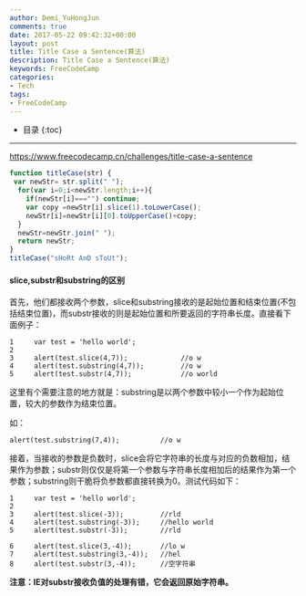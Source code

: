 ```yaml
---
author: Demi_YuHongJun
comments: true
date: 2017-05-22 09:42:32+00:00
layout: post
title: Title Case a Sentence(算法)
description: Title Case a Sentence(算法)
keywords: FreeCodeCamp
categories:
- Tech
tags:
- FreeCodeCamp
---
```

* 目录
{:toc}
---

https://www.freecodecamp.cn/challenges/title-case-a-sentence


```javascript
function titleCase(str) {
 var newStr= str.split(" ");
  for(var i=0;i<newStr.length;i++){
    if(newStr[i]==="") continue;
    var copy =newStr[i].slice(1).toLowerCase();
    newStr[i]=newStr[i][0].toUpperCase()+copy;
  }
  newStr=newStr.join(" ");
  return newStr;
}
titleCase("sHoRt AnD sToUt");
```




#### slice,substr和substring的区别

首先，他们都接收两个参数，slice和substring接收的是起始位置和结束位置(不包括结束位置)，而substr接收的则是起始位置和所要返回的字符串长度。直接看下面例子：
```
1     var test = 'hello world';
2 
3     alert(test.slice(4,7));             //o w
4     alert(test.substring(4,7));         //o w
5     alert(test.substr(4,7));            //o world

```

这里有个需要注意的地方就是：substring是以两个参数中较小一个作为起始位置，较大的参数作为结束位置。

如：


```alert(test.substring(7,4));          //o w```

接着，当接收的参数是负数时，slice会将它字符串的长度与对应的负数相加，结果作为参数；substr则仅仅是将第一个参数与字符串长度相加后的结果作为第一个参数；substring则干脆将负参数都直接转换为0。测试代码如下：

```
1     var test = 'hello world';
2 
3     alert(test.slice(-3));         //rld
4     alert(test.substring(-3));     //hello world
5     alert(test.substr(-3));        //rld

6     alert(test.slice(3,-4));       //lo w
7     alert(test.substring(3,-4));   //hel
8     alert(test.substr(3,-4));      //空字符串
```

**注意：IE对substr接收负值的处理有错，它会返回原始字符串。**